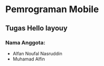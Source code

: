# Pemrograman Mobile
## Tugas Hello layouy
### Nama Anggota:
* Alfan Noufal Nasruddin
* Muhamad Alfin
